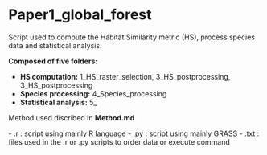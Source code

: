 # Paper1_global_forest
Script used to compute the Habitat Similarity metric (HS), process species data and statistical analysis.

**Composed of five folders:**

- **HS computation:** 1_HS_raster_selection, 3_HS_postprocessing, 3_HS_postprocessing
- **Species processing:** 4_Species_processing
- **Statistical analysis:** 5_

Method used discribed in **Method.md**

\- .r : script using mainly R language
\- .py : script using mainly GRASS
\- .txt : files used in the .r or .py scripts to order data or execute command
